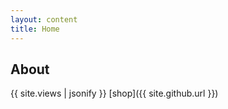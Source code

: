 ```yaml
---
layout: content
title: Home
---
```

## About

{{ site.views | jsonify }}
[shop]({{ site.github.url }})
